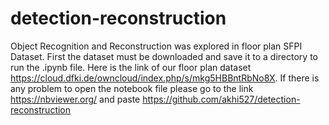 # detection-reconstruction
Object Recognition and Reconstruction was explored in floor plan SFPI Dataset. First the dataset must be downloaded and save it to a directory to run the .ipynb file. Here is the link of our floor plan dataset https://cloud.dfki.de/owncloud/index.php/s/mkg5HBBntRbNo8X. If there is any problem to open the notebook file please go to the link https://nbviewer.org/ and paste https://github.com/akhi527/detection-reconstruction 
